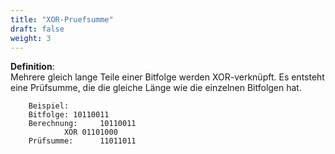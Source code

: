 ```yaml
---
title: "XOR-Pruefsumme"
draft: false
weight: 3
---
```


**Definition**:  
Mehrere gleich lange Teile einer Bitfolge werden XOR-verknüpft. Es entsteht eine Prüfsumme, die die gleiche Länge wie die einzelnen Bitfolgen hat.

		Beispiel:
		Bitfolge: 10110011
		Berechnung:		10110011  
				XOR	01101000
		Prüfsumme:		11011011